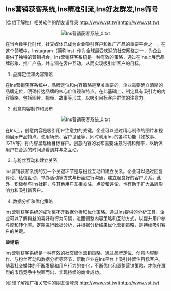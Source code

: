 ## **Ins营销获客系统,Ins精准引流,Ins好友群发,Ins筛号**

[😍想了解推广相关软件的朋友请登录 http://www.vst.tw](http://www.vst.tw)

 <center><img src="https://vst.tw/MP4/tuiguang/png/8.png" alt="Ins营销获客系统_0.txt"></center>

在当今数字化时代，社交媒体已成为企业吸引客户和推广产品的重要平台之一。在这个领域中，Instagram（简称Ins）作为全球最受欢迎的社交网络之一，为企业提供了独特的营销机会。Ins营销获客系统是一种有效的策略，通过在Ins上展示品牌形象、推广产品，并与潜在客户互动，从而实现吸引新客户的目标。

1. 品牌定位和内容策略

在Ins营销获客系统中，品牌定位和内容策略是至关重要的。企业需要确立清晰的品牌定位，明确传达品牌的核心价值观和特点。在此基础上，制定具有吸引力的内容策略，包括图片、视频、故事等形式，以吸引目标客户群体的注意力。

2. 创意内容制作和发布

 <center><img src="https://vst.tw/MP4/tuiguang/png/6.png" alt="Ins营销获客系统_0.txt"></center>

在Ins上，创意内容是吸引用户注意力的关键。企业可以通过精心制作的图片和视频展示产品特点、使用场景、客户见证等，同时利用Ins的各种功能（如故事、IGTV等）将内容呈现给目标客户。创意内容的发布需要注意时机和频率，以确保用户在合适的时间点看到并与之互动。

3. 与粉丝互动和建立关系

Ins营销获客系统的另一个关键环节是与粉丝互动和建立关系。企业可以通过回复评论、私信互动、举办活动等方式与粉丝进行沟通，建立起良好的客户关系。此外，积极参与Ins社群，与其他用户互相关注、点赞和评论，也有助于扩大品牌影响力和吸引新客户。

4. 数据分析和优化策略

Ins营销获客系统的成功离不开数据分析和优化策略。通过Ins提供的分析工具，企业可以了解粉丝的喜好和行为习惯，进而调整内容策略和互动方式，以提升用户参与度和转化率。定期进行数据分析，并根据分析结果优化营销策略，是持续吸引客户的关键。

**😄结语**

Ins营销获客系统是一种有效的社交媒体营销策略，通过品牌定位、创意内容制作、与粉丝互动和数据分析等环节，帮助企业在Ins平台上吸引并留住目标客户。随着社交媒体的不断发展和用户行为的变化，不断优化和调整营销策略，才能在激烈的市场竞争中脱颖而出，实现持续的商业成功。

[😍想了解推广相关软件的朋友请登录 http://www.vst.tw](http://www.vst.tw)



